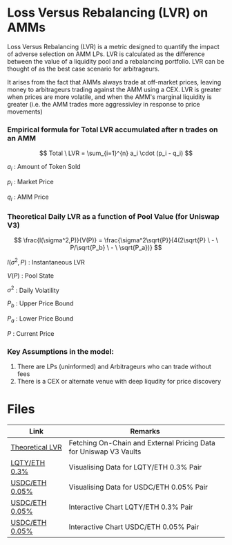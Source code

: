 # Loss Versus Rebalancing (LVR) on AMMs

Loss Versus Rebalancing (LVR) is a metric designed to quantify the impact of adverse selection on AMM LPs. LVR is calculated as the difference between the value of a liquidity pool and a rebalancing portfolio. LVR can be thought of as the best case scenario for arbitrageurs.

It arises from the fact that AMMs always trade at off-market prices, leaving money to arbitrageurs trading against the AMM using a CEX. LVR is greater when prices are more volatile, and when the AMM's marginal liquidity is greater (i.e. the AMM trades more aggressivley in response to price movements)

### Empirical formula for Total LVR accumulated after n trades on an AMM

$$
Total \  LVR =  \sum_{i=1}^{n} a_i \cdot (p_i - q_i)
$$

$a_i$ : Amount of Token Sold

$p_i$ : Market Price

$q_i$ : AMM Price

### Theoretical Daily LVR as a function of Pool Value (for Uniswap V3)

$$
\frac{l(\sigma^2,P)}{V(P)} = \frac{\sigma^2\sqrt{P}}{4(2\sqrt{P} \  - \ P/\sqrt{P_b} \ - \ \sqrt{P_a})}
$$

$l(\sigma^2,P)$ : Instantaneous LVR

$V(P)$ : Pool State

$\sigma^2$ : Daily Volatility 

$P_b$ : Upper Price Bound

$P_a$ : Lower Price Bound

$P$ : Current Price

### Key Assumptions in the model:
1. There are LPs (uninformed) and Arbitrageurs who can trade without fees
2. There is a CEX or alternate venue with deep liqudity for price discovery

# Files

| Link      | Remarks |
| ----------- | ----------- |
| [Theoretical LVR](https://github.com/crustyapples/LVR/blob/master/notebooks/Theoretical_LVR.ipynb)     | Fetching On-Chain and External Pricing Data for Uniswap V3 Vaults       |
| [LQTY/ETH 0.3%](https://github.com/crustyapples/LVR/blob/master/notebooks/LVR_Comparison_LQTYETH.ipynb)   | Visualising Data for LQTY/ETH 0.3% Pair        |
| [USDC/ETH 0.05%](https://github.com/crustyapples/LVR/blob/master/notebooks/LVR_Comparison_USDCETH.ipynb)   | Visualising Data for USDC/ETH 0.05% Pair        |
| [USDC/ETH 0.05%](https://htmlpreview.github.io/?https://github.com/crustyapples/LVR/blob/master/notebooks/LQTYETH.html)   | Interactive Chart LQTY/ETH 0.3% Pair        |
| [USDC/ETH 0.05%](https://htmlpreview.github.io/?https://github.com/crustyapples/LVR/blob/master/notebooks/USDCETH.html)   | Interactive Chart USDC/ETH 0.05% Pair        |

